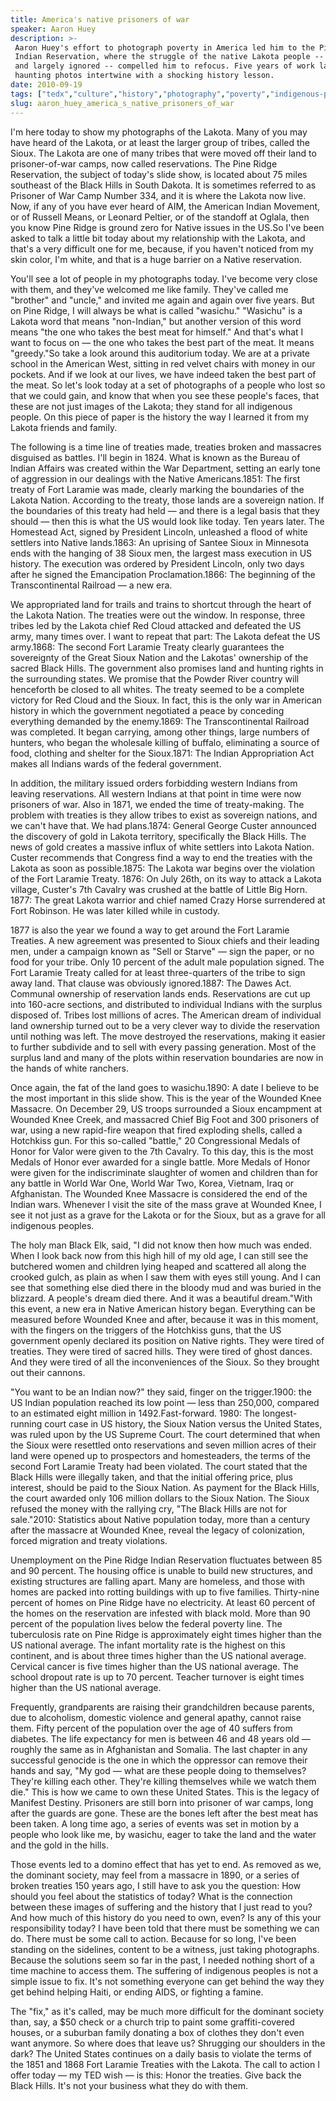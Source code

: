 ```yaml
---
title: America's native prisoners of war
speaker: Aaron Huey
description: >-
 Aaron Huey's effort to photograph poverty in America led him to the Pine Ridge
 Indian Reservation, where the struggle of the native Lakota people -- appalling,
 and largely ignored -- compelled him to refocus. Five years of work later, his
 haunting photos intertwine with a shocking history lesson.
date: 2010-09-19
tags: ["tedx","culture","history","photography","poverty","indigenous-peoples"]
slug: aaron_huey_america_s_native_prisoners_of_war
---
```


I'm here today to show my photographs of the Lakota. Many of you may have heard of the
Lakota, or at least the larger group of tribes, called the Sioux. The Lakota are one of
many tribes that were moved off their land to prisoner-of-war camps, now called
reservations. The Pine Ridge Reservation, the subject of today's slide show, is located
about 75 miles southeast of the Black Hills in South Dakota. It is sometimes referred to
as Prisoner of War Camp Number 334, and it is where the Lakota now live. Now, if any of
you have ever heard of AIM, the American Indian Movement, or of Russell Means, or Leonard
Peltier, or of the standoff at Oglala, then you know Pine Ridge is ground zero for Native
issues in the US.So I've been asked to talk a little bit today about my relationship with
the Lakota, and that's a very difficult one for me, because, if you haven't noticed from
my skin color, I'm white, and that is a huge barrier on a Native reservation.

You'll see a lot of people in my photographs today. I've become very close with them, and
they've welcomed me like family. They've called me "brother" and "uncle," and invited me
again and again over five years. But on Pine Ridge, I will always be what is called
"wasichu." "Wasichu" is a Lakota word that means "non-Indian," but another version of this
word means "the one who takes the best meat for himself." And that's what I want to focus
on — the one who takes the best part of the meat. It means "greedy."So take a look around
this auditorium today. We are at a private school in the American West, sitting in red
velvet chairs with money in our pockets. And if we look at our lives, we have indeed taken
the best part of the meat. So let's look today at a set of photographs of a people who
lost so that we could gain, and know that when you see these people's faces, that these
are not just images of the Lakota; they stand for all indigenous people. On this piece of
paper is the history the way I learned it from my Lakota friends and family.

The following is a time line of treaties made, treaties broken and massacres disguised as
battles. I'll begin in 1824. What is known as the Bureau of Indian Affairs was created
within the War Department, setting an early tone of aggression in our dealings with the
Native Americans.1851: The first treaty of Fort Laramie was made, clearly marking the
boundaries of the Lakota Nation. According to the treaty, those lands are a sovereign
nation. If the boundaries of this treaty had held — and there is a legal basis that they
should — then this is what the US would look like today. Ten years later. The Homestead
Act, signed by President Lincoln, unleashed a flood of white settlers into Native
lands.1863: An uprising of Santee Sioux in Minnesota ends with the hanging of 38 Sioux
men, the largest mass execution in US history. The execution was ordered by President
Lincoln, only two days after he signed the Emancipation Proclamation.1866: The beginning
of the Transcontinental Railroad — a new era.

We appropriated land for trails and trains to shortcut through the heart of the Lakota
Nation. The treaties were out the window. In response, three tribes led by the Lakota
chief Red Cloud attacked and defeated the US army, many times over. I want to repeat that
part: The Lakota defeat the US army.1868: The second Fort Laramie Treaty clearly
guarantees the sovereignty of the Great Sioux Nation and the Lakotas' ownership of the
sacred Black Hills. The government also promises land and hunting rights in the
surrounding states. We promise that the Powder River country will henceforth be closed to
all whites. The treaty seemed to be a complete victory for Red Cloud and the Sioux. In
fact, this is the only war in American history in which the government negotiated a peace
by conceding everything demanded by the enemy.1869: The Transcontinental Railroad was
completed. It began carrying, among other things, large numbers of hunters, who began the
wholesale killing of buffalo, eliminating a source of food, clothing and shelter for the
Sioux.1871: The Indian Appropriation Act makes all Indians wards of the federal
government.

In addition, the military issued orders forbidding western Indians from leaving
reservations. All western Indians at that point in time were now prisoners of war. Also in
1871, we ended the time of treaty-making. The problem with treaties is they allow tribes
to exist as sovereign nations, and we can't have that. We had plans.1874: General George
Custer announced the discovery of gold in Lakota territory, specifically the Black Hills.
The news of gold creates a massive influx of white settlers into Lakota Nation. Custer
recommends that Congress find a way to end the treaties with the Lakota as soon as
possible.1875: The Lakota war begins over the violation of the Fort Laramie Treaty. 1876:
On July 26th, on its way to attack a Lakota village, Custer's 7th Cavalry was crushed at
the battle of Little Big Horn. 1877: The great Lakota warrior and chief named Crazy Horse
surrendered at Fort Robinson. He was later killed while in custody.

1877 is also the year we found a way to get around the Fort Laramie Treaties. A new
agreement was presented to Sioux chiefs and their leading men, under a campaign known as
"Sell or Starve" — sign the paper, or no food for your tribe. Only 10 percent of the adult
male population signed. The Fort Laramie Treaty called for at least three-quarters of the
tribe to sign away land. That clause was obviously ignored.1887: The Dawes Act. Communal
ownership of reservation lands ends. Reservations are cut up into 160-acre sections, and
distributed to individual Indians with the surplus disposed of. Tribes lost millions of
acres. The American dream of individual land ownership turned out to be a very clever way
to divide the reservation until nothing was left. The move destroyed the reservations,
making it easier to further subdivide and to sell with every passing generation. Most of
the surplus land and many of the plots within reservation boundaries are now in the hands
of white ranchers.

Once again, the fat of the land goes to wasichu.1890: A date I believe to be the most
important in this slide show. This is the year of the Wounded Knee Massacre. On December
29, US troops surrounded a Sioux encampment at Wounded Knee Creek, and massacred Chief Big
Foot and 300 prisoners of war, using a new rapid-fire weapon that fired exploding shells,
called a Hotchkiss gun. For this so-called "battle," 20 Congressional Medals of Honor for
Valor were given to the 7th Cavalry. To this day, this is the most Medals of Honor ever
awarded for a single battle. More Medals of Honor were given for the indiscriminate
slaughter of women and children than for any battle in World War One, World War Two,
Korea, Vietnam, Iraq or Afghanistan. The Wounded Knee Massacre is considered the end of the
Indian wars. Whenever I visit the site of the mass grave at Wounded Knee, I see it not
just as a grave for the Lakota or for the Sioux, but as a grave for all indigenous
peoples.

The holy man Black Elk, said, "I did not know then how much was ended. When I look back
now from this high hill of my old age, I can still see the butchered women and children
lying heaped and scattered all along the crooked gulch, as plain as when I saw them with
eyes still young. And I can see that something else died there in the bloody mud and was
buried in the blizzard. A people's dream died there. And it was a beautiful dream."With
this event, a new era in Native American history began. Everything can be measured before
Wounded Knee and after, because it was in this moment, with the fingers on the triggers of
the Hotchkiss guns, that the US government openly declared its position on Native rights.
They were tired of treaties. They were tired of sacred hills. They were tired of ghost
dances. And they were tired of all the inconveniences of the Sioux. So they brought out
their cannons.

"You want to be an Indian now?" they said, finger on the trigger.1900: the US Indian
population reached its low point — less than 250,000, compared to an estimated eight
million in 1492.Fast-forward. 1980: The longest-running court case in US history, the
Sioux Nation versus the United States, was ruled upon by the US Supreme Court. The court
determined that when the Sioux were resettled onto reservations and seven million acres of
their land were opened up to prospectors and homesteaders, the terms of the second Fort
Laramie Treaty had been violated. The court stated that the Black Hills were illegally
taken, and that the initial offering price, plus interest, should be paid to the Sioux
Nation. As payment for the Black Hills, the court awarded only 106 million dollars to the
Sioux Nation. The Sioux refused the money with the rallying cry, "The Black Hills are not
for sale."2010: Statistics about Native population today, more than a century after the
massacre at Wounded Knee, reveal the legacy of colonization, forced migration and treaty
violations.

Unemployment on the Pine Ridge Indian Reservation fluctuates between 85 and 90 percent.
The housing office is unable to build new structures, and existing structures are falling
apart. Many are homeless, and those with homes are packed into rotting buildings with up
to five families. Thirty-nine percent of homes on Pine Ridge have no electricity. At least
60 percent of the homes on the reservation are infested with black mold. More than 90
percent of the population lives below the federal poverty line. The tuberculosis rate on
Pine Ridge is approximately eight times higher than the US national average. The infant
mortality rate is the highest on this continent, and is about three times higher than the
US national average. Cervical cancer is five times higher than the US national average.
The school dropout rate is up to 70 percent. Teacher turnover is eight times higher than
the US national average.

Frequently, grandparents are raising their grandchildren because parents, due to
alcoholism, domestic violence and general apathy, cannot raise them. Fifty percent of the
population over the age of 40 suffers from diabetes. The life expectancy for men is
between 46 and 48 years old — roughly the same as in Afghanistan and Somalia. The last
chapter in any successful genocide is the one in which the oppressor can remove their
hands and say, "My god — what are these people doing to themselves? They're killing each
other. They're killing themselves while we watch them die." This is how we came to own
these United States. This is the legacy of Manifest Destiny. Prisoners are still born into
prisoner of war camps, long after the guards are gone. These are the bones left after the
best meat has been taken. A long time ago, a series of events was set in motion by a people
who look like me, by wasichu, eager to take the land and the water and the gold in the
hills.

Those events led to a domino effect that has yet to end. As removed as we, the dominant
society, may feel from a massacre in 1890, or a series of broken treaties 150 years ago, I
still have to ask you the question: How should you feel about the statistics of today?
What is the connection between these images of suffering and the history that I just read
to you? And how much of this history do you need to own, even? Is any of this your
responsibility today? I have been told that there must be something we can do. There must
be some call to action. Because for so long, I've been standing on the sidelines, content
to be a witness, just taking photographs. Because the solutions seem so far in the past, I
needed nothing short of a time machine to access them. The suffering of indigenous peoples
is not a simple issue to fix. It's not something everyone can get behind the way they get
behind helping Haiti, or ending AIDS, or fighting a famine.

The "fix," as it's called, may be much more difficult for the dominant society than, say,
a $50 check or a church trip to paint some graffiti-covered houses, or a suburban family
donating a box of clothes they don't even want anymore. So where does that leave us?
Shrugging our shoulders in the dark? The United States continues on a daily basis to
violate the terms of the 1851 and 1868 Fort Laramie Treaties with the Lakota. The call to
action I offer today — my TED wish — is this: Honor the treaties. Give back the Black
Hills. It's not your business what they do with them.

<!--
ad_duration=3.33
event="TEDxDU 2010"
external_start_time=0
has_talk_citation=0
intro_duration=11.82
is_subtitle_required="False"
is_talk_featured="True"
language="en"
language_swap="False"
native_language="en"
number_of_related_talks=6
number_of_speakers=1
number_of_subtitled_videos=36
number_of_tags=6
number_of_talk_download_languages=36
number_of_talk_more_resources=3
number_of_talk_recommendations=0
number_of_talks_take_actions=1
post_ad_duration=0.83
published_timestamp="2010-11-10 14:57:00"
recording_date="2010-09-19"
speaker_description="Photographer"
speaker_is_published=1
speaker_name="Aaron Huey"
talk_name="America's native prisoners of war"
talks_tags=["tedx","culture","history","photography","poverty","indigenous-peoples"]
url_audio="https://download.ted.com/talks/AaronHuey_2010X.mp3?apikey=acme-roadrunner"
url_photo_speaker="https://pe.tedcdn.com/images/ted/6006a25fa5891b9b21d294143bfeb7df18653604_254x191.jpg"
url_photo_talk="https://s3.amazonaws.com/talkstar-photos/uploads/0992234e-dace-4249-b16e-cfabe73d9a2c/AaronHuey_2010X-embed.jpg"
url_webpage="https://www.ted.com/talks/aaron_huey_america_s_native_prisoners_of_war"
video_type_name="TEDx Talk"
-->